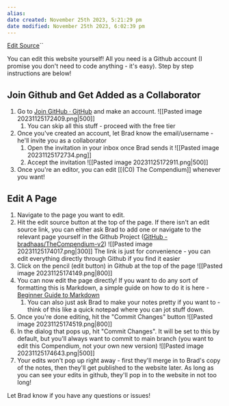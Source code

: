 ```yaml
---
alias: 
date created: November 25th 2023, 5:21:29 pm
date modified: November 25th 2023, 6:02:39 pm
---
```

[Edit Source](https://github.com/bradhaas/TheCompendium-v2/blob/main/Guide%20to%20Editing%20The%20Compendium.md)``

You can edit this website yourself! All you need is a Github account (I promise you don't need to code anything - it's easy). Step by step instructions are below!

## Join Github and Get Added as a Collaborator
1. Go to [Join GitHub · GitHub](https://github.com/signup?source=login) and make an account.
		![[Pasted image 20231125172409.png|500]]
	1. You can skip all this stuff - proceed with the free tier
2. Once you've created an account, let Brad know the email/username - he'll invite you as a collaborator
	1. Open the invitation in your inbox once Brad sends it
			![[Pasted image 20231125172734.png]]
	1. Accept the invitation
			 ![[Pasted image 20231125172911.png|500]]
1. Once you're an editor, you can edit [[(C0) The Compendium]] whenever you want!

## Edit A Page
1. Navigate to the page you want to edit.
2. Hit the edit source button at the top of the page. If there isn't an edit source link, you can either ask Brad to add one or navigate to the relevant page yourself in the Github Project ([GitHub - bradhaas/TheCompendium-v2](https://github.com/bradhaas/TheCompendium-v2))
		![[Pasted image 20231125174017.png|300]]
	The link is just for convenience - you can edit everything directly through Github if you find it easier
3. Click on the pencil (edit button) in Github at the top of the page
	![[Pasted image 20231125174149.png|800]]
4. You can now edit the page directly! If you want to do any sort of formatting this is Markdown, a simple guide on how to do it is here - [Beginner Guide to Markdown](https://medium.com/@itsjzt/beginner-guide-to-markdown-229adce30074)
	1. You can also just ask Brad to make your notes pretty if you want to - think of this like a quick notepad where you can jot stuff down.
5. Once you're done editing, hit the "Commit Changes" button
	![[Pasted image 20231125174519.png|800]]
6. In the dialog that pops up, hit "Commit Changes". It will be set to this by default, but you'll always want to commit to main branch (you want to edit this Compendium, not your own new version)
	![[Pasted image 20231125174643.png|500]]
7. Your edits won't pop up right away - first they'll merge in to Brad's copy of the notes, then they'll get published to the website later. As long as you can see your edits in github, they'll pop in to the website in not too long!

Let Brad know if you have any questions or issues!
